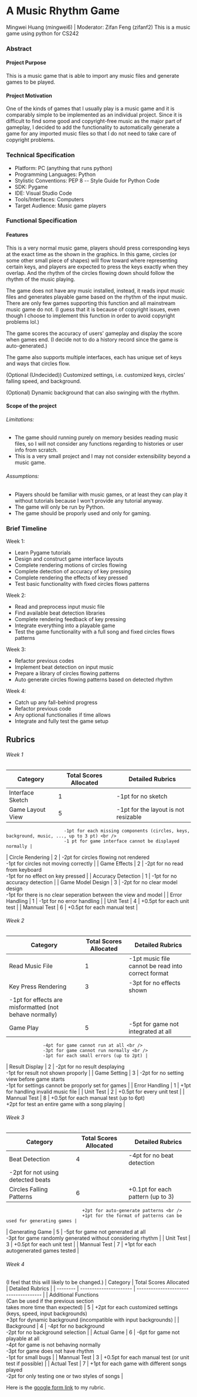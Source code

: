 # A Music Rhythm Game
Mingwei Huang (mingwei6) | Moderator: Zifan Feng (zifanf2)
This is a music game using python for CS242

### Abstract

#### Project Purpose
This is a music game that is able to import any music files and generate games to be played.

#### Project Motivation
One of the kinds of games that I usually play is a music game and it is comparably simple to be implemented as an individual project. Since it is difficult to find some good and copyright-free music as the major part of gameplay, I decided to add the functionality to automatically generate a game for any imported music files so that I do not need to take care of copyright problems.

### Technical Specification
 - Platform: PC (anything that runs python)
 - Programming Languages: Python
 - Stylistic Conventions: PEP 8 -- Style Guide for Python Code
 - SDK: Pygame
 - IDE: Visual Studio Code
 - Tools/Interfaces: Computers
 - Target Audience: Music game players

### Functional Specification

#### Features
This is a very normal music game, players should press corresponding keys at the exact time as
the shown in the graphics. In this game, circles (or some other small piece of shapes) will flow
toward where representing certain keys, and players are expected to press the keys exactly when
they overlap. And the rhythm of the circles flowing down should follow the rhythm of the music playing.

The game does not have any music installed, instead, it reads input music files and generates playable game
based on the rhythm of the input music. There are only few games supporting this function and all mainstream
music game do not. (I guess that it is because of copyright issues, even though I choose to implement this
function in order to avoid copyright problems lol.)

The game scores the accuracy of users' gameplay and display the score when games end.
(I decide not to do a history record since the game is auto-generated.)

The game also supports multiple interfaces, each has unique set of keys and ways that circles flow.

(Optional (Undecided)) Customized settings, i.e. customized keys, circles' falling speed, and background.

(Optional) Dynamic background that can also swinging with the rhythm.

#### Scope of the project
###### Limitations:
 * The game should running purely on memory besides reading music files, so I will not consider
 any functions regarding to histories or user info from scratch.
 * This is a very small project and I may not consider extensibility beyond a music game.

###### Assumptions:
 * Players should be familiar with music games, or at least they can play it without tutorials
 because I won't provide any tutorial anyway.
 * The game will only be run by Python.
 * The game should be proporly used and only for gaming.

### Brief Timeline
Week 1: 
 * Learn Pygame tutorials
 * Design and construct game interface layouts
 * Complete rendering motions of circles flowing
 * Complete detection of accuracy of key pressing
 * Complete rendering the effects of key pressed
 * Test basic functionality with fixed circles flows patterns

Week 2:
 * Read and preprocess input music file
 * Find available beat detection libraries
 * Complete rendering feedback of key pressing
 * Integrate everything into a playable game
 * Test the game functionality with a full song and fixed circles flows patterns

Week 3:
 * Refactor previous codes
 * Implement beat detection on input music
 * Prepare a library of circles flowing patterns
 * Auto generate circles flowing patterns based on detected rhythm

Week 4:
 * Catch up any fall-behind progress
 * Refactor previous code
 * Any optional functionalies if time allows
 * Integrate and fully test the game setup

## Rubrics

###### Week 1
| Category | Total Scores Allocated |           Detailed Rubrics            |
| -------- | ---------------------- | ------------------------------------- |
| Interface Sketch | 1 | -1pt for no sketch |
| Game Layout View | 5 | -1pt for the layout is not resizable <br />
                          -1pt for each missing components (circles, keys, background, music, ..., up to 3 pt) <br />
                          -1 pt for game interface cannot be displayed normally |
| Circle Rendering | 2 | -2pt for circles flowing not rendered <br /> 
                         -1pt for circles not moving correctly |
| Game Effects | 2 | -2pt for no read from keyboard <br /> -1pt for no effect on key pressed |
| Accuracy Detection | 1 | -1pt for no accuracy detection |
| Game Model Design | 3 | -2pt for no clear model design <br />
                          -1pt for there is no clear seperation between the view and model |
| Error Handling | 1 | -1pt for no error handling |
| Unit Test | 4 | +0.5pt for each unit test |
| Mannual Test | 6 | +0.5pt for each manual test |

###### Week 2
| Category | Total Scores Allocated |           Detailed Rubrics            |
| -------- | ---------------------- | ------------------------------------- |
| Read Music File | 1 | -1pt music file cannot be read into correct format |
| Key Press Rendering | 3 | -3pt for no effects shown <br /> 
                            -1pt for effects are misformatted (not behave normally) |
| Game Play | 5 | -5pt for game not integrated at all <br /> 
                  -4pt for game cannot run at all <br />
                  -3pt for game cannot run normally <br />
                  -1pt for each small errors (up to 2pt) |
| Result Display | 2 | -2pt for no result desplaying <br />
                       -1pt for result not shown proporly |
| Game Setting | 3 | -2pt for no setting view before game starts <br />
                     -1pt for settings cannot be proporly set for games |
| Error Handling | 1 | +1pt for handling invalid music file |
| Unit Test | 2 | +0.5pt for every unit test |
| Mannual Test | 8 | +0.5pt for each manual test (up to 6pt) <br />
                     +2pt for test an entire game with a song playing |

###### Week 3
| Category | Total Scores Allocated |           Detailed Rubrics            |
| -------- | ---------------------- | ------------------------------------- |
| Beat Detection | 4 | -4pt for no beat detection <br />
                       -2pt for not using detected beats |
| Circles Falling Patterns | 6 | +0.1pt for each pattern (up to 3) <br />
                                 +2pt for auto-generate patterns <br />
                                 +1pt for the format of patterns can be used for generating games |
| Generating Game | 5 | -5pt for game not generated at all <br /> 
                        -3pt for game randomly generated without considering rhythm |
| Unit Test | 3 | +0.5pt for each unit test |
| Mannual Test | 7 | +1pt for each autogenerated games tested |

###### Week 4
(I feel that this will likely to be changed.)
| Category | Total Scores Allocated |           Detailed Rubrics            |
| -------- | ---------------------- | ------------------------------------- |
| Additional Functions <br />
  (Can be used if the previous section<br />
  takes more time than expected) | 5 | +2pt for each customized settings (keys, speed, input backgrounds) <br />
                                       +3pt for dynamic background (incompatible with input backgrounds) |
| Background | 4 | -4pt for no background <br />
                   -2pt for no background selection |
| Actual Game | 6 | -6pt for game not playable at all <br /> 
                    -4pt for game is not behaving normally <br />
                    -3pt for game does not have rhythm <br />
                    -1pt for small bugs |
| Mannual Test | 3 | +0.5pt for each manual test (or unit test if possible) |
| Actual Test | 7 | +1pt for each game with different songs played <br />
                    -2pt for only testing one or two styles of songs |

Here is the [google form link](https://docs.google.com/spreadsheets/d/1v8WOnIgNw6RBgZI1ymYYLdBXQK9f2KFGjnUTNihLy04/edit?usp=sharing) to my rubric.